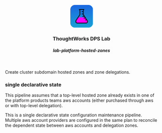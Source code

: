 <div align="center">
	<p>
		<img alt="CircleCI Logo" src="https://github.com/ThoughtWorks-DPS/lab-documentation/blob/master/doc/img/dps-lab.png?sanitize=true" width="75" />
	</p>
  <h3>ThoughtWorks DPS Lab</h3>
  <h5>lab-platform-hosted-zones</h5>
</div>
<br />

Create cluster subdomain hosted zones and zone delegations.  

### single declarative state

This pipeline assumes that a top-level hosted zone already exists in one of the platform products teams aws accounts (either purchased through aws or with top-level delegation).  

This is a single declarative state configuration maintenance pipeline. Multiple aws account providers are configured in the same plan to reconcile the dependent state between aws accounts and delegation zones.  
